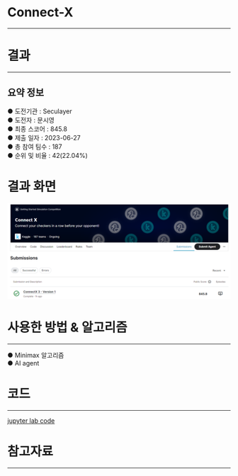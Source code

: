 # Connect-X
---
# 결과
---
## 요약 정보
● 도전기관 : Seculayer <br>
● 도전자 : 문시영 <br>
● 최종 스코어 : 845.8 <br>
● 제출 일자 : 2023-06-27 <br>
● 총 참여 팀수 : 187 <br>
● 순위 및 비율 : 42(22.04%)

# 결과 화면
![image](img/score.png)

# 사용한 방법 & 알고리즘
---
● Minimax 알고리즘 <br>
● AI agent
# 코드
---
[jupyter lab code](connetx.ipynb)
# 참고자료
---

